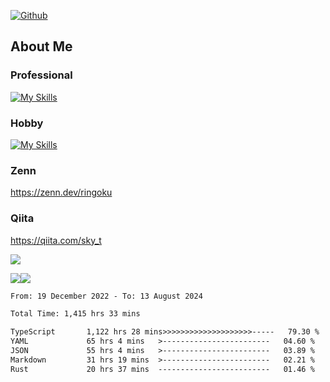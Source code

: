 [![Github](https://img.shields.io/github/followers/skyt-a?label=Follow&style=social)](https://github.com/skyt-a)

## About Me
### Professional
[![My Skills](https://skillicons.dev/icons?i=react,ts,js,nodejs,java,graphql,firebase,githubactions&theme=light)](https://skillicons.dev)
### Hobby
[![My Skills](https://skillicons.dev/icons?i=unity,rust,py&theme=light)](https://skillicons.dev)

### Zenn
https://zenn.dev/ringoku
### Qiita
https://qiita.com/sky_t


![](https://github-profile-summary-cards.vercel.app/api/cards/profile-details?username=skyt-a&theme=default)

![](https://github-profile-summary-cards.vercel.app/api/cards/repos-per-language?username=skyt-a&theme=default)![](https://github-profile-summary-cards.vercel.app/api/cards/stats?username=RinGoku&theme=default)

<!--START_SECTION:waka-->

```txt
From: 19 December 2022 - To: 13 August 2024

Total Time: 1,415 hrs 33 mins

TypeScript       1,122 hrs 28 mins>>>>>>>>>>>>>>>>>>>>-----   79.30 %
YAML             65 hrs 4 mins   >------------------------   04.60 %
JSON             55 hrs 4 mins   >------------------------   03.89 %
Markdown         31 hrs 19 mins  >------------------------   02.21 %
Rust             20 hrs 37 mins  -------------------------   01.46 %
```

<!--END_SECTION:waka-->
